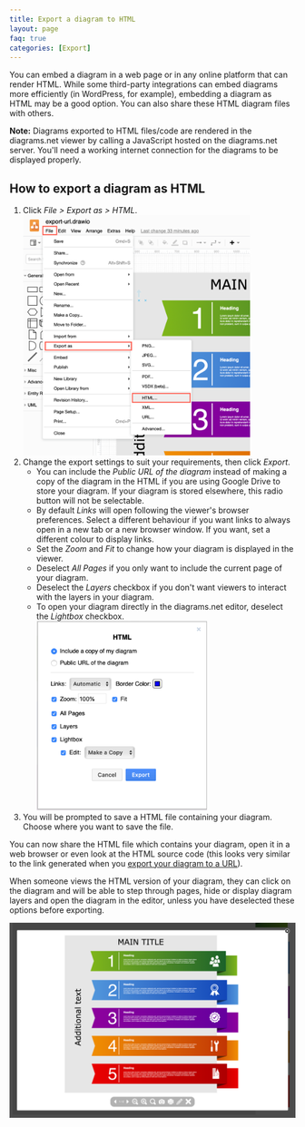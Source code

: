 ```yaml
---
title: Export a diagram to HTML
layout: page
faq: true
categories: [Export]
---
```


You can embed a diagram in a web page or in any online platform that can render HTML. While some third-party integrations can embed diagrams more efficiently (in WordPress, for example), embedding a diagram as HTML may be a good option. You can also share these HTML diagram files with others.

**Note:** Diagrams exported to HTML files/code are rendered in the diagrams.net viewer by calling a JavaScript hosted on the diagrams.net server. You'll need a working internet connection for the diagrams to be displayed properly.

## How to export a diagram as HTML

1. Click _File > Export as > HTML_.
<br /><img src="/assets/img/blog/file-export-html.png" style="width=100%;max-width:400px;height:auto;" alt="Export a diagram as HTML">
2. Change the export settings to suit your requirements, then click _Export_.
   * You can include the _Public URL of the diagram_ instead of making a copy of the diagram in the HTML if you are using Google Drive to store your diagram. If your diagram is stored elsewhere, this radio button will not be selectable.
   * By default _Links_ will open following the viewer's browser preferences. Select a different behaviour if you want links  to always open in a new tab or a new browser window. If you want, set a different colour to display links.
   * Set the _Zoom_ and _Fit_ to change how your diagram is displayed in the viewer.
   * Deselect _All Pages_ if you only want to include the current page of your diagram.
   * Deselect the _Layers_ checkbox if you don't want viewers to interact with the layers in your diagram.
   * To open your diagram directly in the diagrams.net editor, deselect the _Lightbox_ checkbox.
<br /><img src="/assets/img/blog/export-html-options.png" style="width=100%;max-width:300px;height:auto;" alt="Options when exporting your diagram to a HTML file">
3. You will be prompted to save a HTML file containing your diagram. Choose where you want to save the file.

You can now share the HTML file which contains your diagram, open it in a web browser or even look at the HTML source code (this looks very similar to the link generated when you [export your diagram to a URL](/blog/export-url.html)).

When someone views the HTML version of your diagram, they can click on the diagram and will be able to step through pages, hide or display diagram layers and open the diagram in the editor, unless you have deselected these options before exporting.

<img src="/assets/img/blog/exported-html.png" style="max-width:100%;height:auto;" alt="A diagram saved as a HTML file when viewed in a browser">